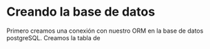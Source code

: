 # Creando la base de datos
Primero creamos una conexión con nuestro ORM en la base de datos postgreSQL.
Creamos la tabla de  
